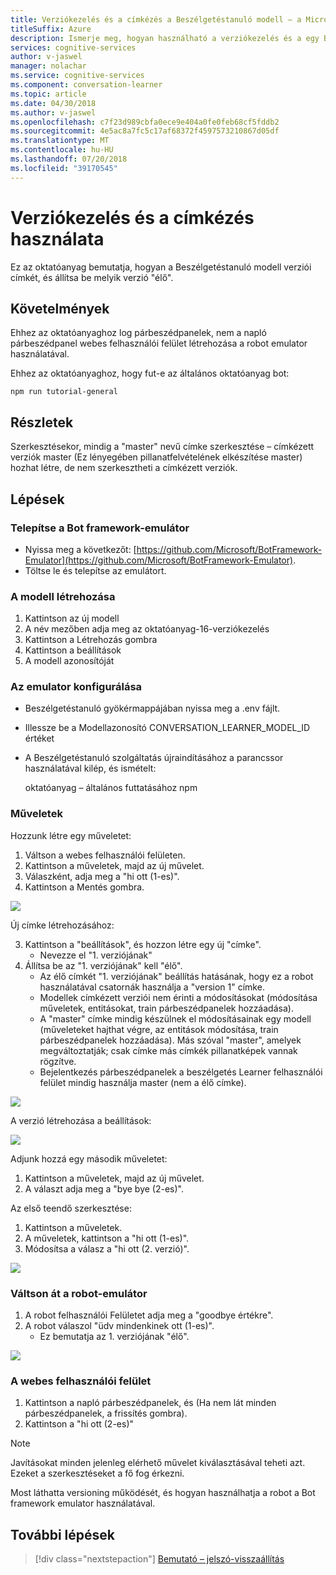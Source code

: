 ```yaml
---
title: Verziókezelés és a címkézés a Beszélgetéstanuló modell – a Microsoft Cognitive Services használata |} A Microsoft Docs
titleSuffix: Azure
description: Ismerje meg, hogyan használható a verziókezelés és a egy Beszélgetéstanuló modellel címkézés.
services: cognitive-services
author: v-jaswel
manager: nolachar
ms.service: cognitive-services
ms.component: conversation-learner
ms.topic: article
ms.date: 04/30/2018
ms.author: v-jaswel
ms.openlocfilehash: c7f23d989cbfa0ece9e404a0fe0feb68cf5fddb2
ms.sourcegitcommit: 4e5ac8a7fc5c17af68372f4597573210867d05df
ms.translationtype: MT
ms.contentlocale: hu-HU
ms.lasthandoff: 07/20/2018
ms.locfileid: "39170545"
---
```

# <a name="how-to-use-versioning-and-tagging"></a>Verziókezelés és a címkézés használata

Ez az oktatóanyag bemutatja, hogyan a Beszélgetéstanuló modell verziói címkét, és állítsa be melyik verzió "élő".  

## <a name="requirements"></a>Követelmények
Ehhez az oktatóanyaghoz log párbeszédpanelek, nem a napló párbeszédpanel webes felhasználói felület létrehozása a robot emulator használatával.  

Ehhez az oktatóanyaghoz, hogy fut-e az általános oktatóanyag bot:

    npm run tutorial-general

## <a name="details"></a>Részletek

Szerkesztésekor, mindig a "master" nevű címke szerkesztése – címkézett verziók master (Ez lényegében pillanatfelvételének elkészítése master) hozhat létre, de nem szerkesztheti a címkézett verziók.

## <a name="steps"></a>Lépések

### <a name="install-the-bot-framework-emulator"></a>Telepítse a Bot framework-emulátor

- Nyissa meg a következőt: [https://github.com/Microsoft/BotFramework-Emulator](https://github.com/Microsoft/BotFramework-Emulator).
- Töltse le és telepítse az emulátort.

### <a name="create-an-model"></a>A modell létrehozása

1. Kattintson az új modell
2. A név mezőben adja meg az oktatóanyag-16-verziókezelés
3. Kattintson a Létrehozás gombra 
4. Kattintson a beállítások
5. A modell azonosítóját

### <a name="configure-the-emulator"></a>Az emulator konfigurálása

- Beszélgetéstanuló gyökérmappájában nyissa meg a .env fájlt.
- Illessze be a Modellazonosító CONVERSATION_LEARNER_MODEL_ID értéket
- A Beszélgetéstanuló szolgáltatás újraindításához a parancssor használatával kilép, és ismételt:
 
    oktatóanyag – általános futtatásához npm 

### <a name="actions"></a>Műveletek

Hozzunk létre egy műveletet:

1. Váltson a webes felhasználói felületen.
1. Kattintson a műveletek, majd az új művelet.
2. Válaszként, adja meg a "hi ott (1-es)".
3. Kattintson a Mentés gombra.


![](../media/tutorial16_action1.PNG)

Új címke létrehozásához:

3. Kattintson a "beállítások", és hozzon létre egy új "címke".
    - Nevezze el "1. verziójának"
4. Állítsa be az "1. verziójának" kell "élő".  
    - Az élő címkét "1. verziójának" beállítás hatásának, hogy ez a robot használatával csatornák használja a "version 1" címke.
    - Modellek címkézett verziói nem érinti a módosításokat (módosítása műveletek, entitásokat, train párbeszédpanelek hozzáadása).  
    - A "master" címke mindig készülnek el módosításainak egy modell (műveleteket hajthat végre, az entitások módosítása, train párbeszédpanelek hozzáadása).  Más szóval "master", amelyek megváltoztatják; csak címke más címkék pillanatképek vannak rögzítve.
    - Bejelentkezés párbeszédpanelek a beszélgetés Learner felhasználói felület mindig használja master (nem a élő címke).

![](../media/tutorial16_v1_create.PNG)

A verzió létrehozása a beállítások:

![](../media/tutorial16_settings.PNG)

Adjunk hozzá egy második műveletet:

1. Kattintson a műveletek, majd az új művelet.
2. A választ adja meg a "bye bye (2-es)".

Az első teendő szerkesztése:

1. Kattintson a műveletek.
2. A műveletek, kattintson a "hi ott (1-es)".
3. Módosítsa a válasz a "hi ott (2. verzió)".

![](../media/tutorial16_hi_there_v2.PNG)

### <a name="switch-to-the-bot-emulator"></a>Váltson át a robot-emulátor

1. A robot felhasználói Felületet adja meg a "goodbye értékre".
2. A robot válaszol "üdv mindenkinek ott (1-es)".
    - Ez bemutatja az 1. verziójának "élő". 

![](../media/tutorial16_bf_response.PNG)

### <a name="switch-to-the-web-ui"></a>A webes felhasználói felület

1. Kattintson a napló párbeszédpanelek, és (Ha nem lát minden párbeszédpanelek, a frissítés gombra).
2. Kattintson a "hi ott (2-es)"

> [!NOTE]
> Javításokat minden jelenleg elérhető művelet kiválasztásával teheti azt. Ezeket a szerkesztéseket a fő fog érkezni.

Most láthatta versioning működését, és hogyan használhatja a robot a Bot framework emulator használatával.

## <a name="next-steps"></a>További lépések

> [!div class="nextstepaction"]
> [Bemutató – jelszó-visszaállítás](./demo-password-reset.md)

